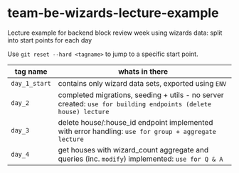 # team-be-wizards-lecture-example

Lecture example for backend block review week using wizards data: split into start points for each day

Use `git reset --hard <tagname>` to jump to a specific start point.

| tag name      | whats in there                                                                                                 |
| ------------- | -------------------------------------------------------------------------------------------------------------- |
| `day_1_start` | contains only wizard data sets, exported using `ENV`                                                           |
| `day_2`       | completed migrations, seeding + utils - no server created: `use for building endpoints (delete house) lecture` |
| `day_3`       | delete house/:house_id endpoint implemented with error handling: `use for group + aggregate lecture`           |
| `day_4`       | get houses with wizard_count aggregate and queries (inc. `modify`) implemented: `use for Q & A`                |
